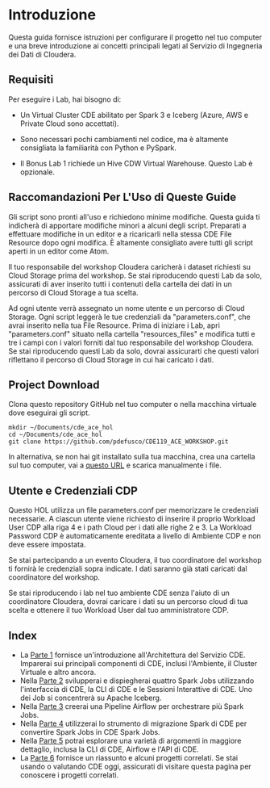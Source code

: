 # Introduzione

Questa guida fornisce istruzioni per configurare il progetto nel tuo computer e una breve introduzione ai concetti principali legati al Servizio di Ingegneria dei Dati di Cloudera.

## Requisiti

Per eseguire i Lab, hai bisogno di:

* Un Virtual Cluster CDE abilitato per Spark 3 e Iceberg (Azure, AWS e Private Cloud sono accettati).

* Sono necessari pochi cambiamenti nel codice, ma è altamente consigliata la familiarità con Python e PySpark.

* Il Bonus Lab 1 richiede un Hive CDW Virtual Warehouse. Questo Lab è opzionale.

## Raccomandazioni Per L'Uso di Queste Guide

Gli script sono pronti all'uso e richiedono minime modifiche. Questa guida ti indicherà di apportare modifiche minori a alcuni degli script. Preparati a effettuare modifiche in un editor e a ricaricarli nella stessa CDE File Resource dopo ogni modifica. È altamente consigliato avere tutti gli script aperti in un editor come Atom.

Il tuo responsabile del workshop Cloudera caricherà i dataset richiesti su Cloud Storage prima del workshop. Se stai riproducendo questi Lab da solo, assicurati di aver inserito tutti i contenuti della cartella dei dati in un percorso di Cloud Storage a tua scelta.

Ad ogni utente verrà assegnato un nome utente e un percorso di Cloud Storage. Ogni script leggerà le tue credenziali da "parameters.conf", che avrai inserito nella tua File Resource. Prima di iniziare i Lab, apri "parameters.conf" situato nella cartella "resources_files" e modifica tutti e tre i campi con i valori forniti dal tuo responsabile del workshop Cloudera. Se stai riproducendo questi Lab da solo, dovrai assicurarti che questi valori riflettano il percorso di Cloud Storage in cui hai caricato i dati.

## Project Download

Clona questo repository GitHub nel tuo computer o nella macchina virtuale dove eseguirai gli script.

```
mkdir ~/Documents/cde_ace_hol
cd ~/Documents/cde_ace_hol
git clone https://github.com/pdefusco/CDE119_ACE_WORKSHOP.git
```

In alternativa, se non hai git installato sulla tua macchina, crea una cartella sul tuo computer, vai a [questo URL](https://github.com/pdefusco/CDE119_ACE_WORKSHOP.git) e scarica manualmente i file.

## Utente e Credenziali CDP

Questo HOL utilizza un file parameters.conf per memorizzare le credenziali necessarie. A ciascun utente viene richiesto di inserire il proprio Workload User CDP alla riga 4 e i path Cloud per i dati alle righe 2 e 3. La Workload Password CDP è automaticamente ereditata a livello di Ambiente CDP e non deve essere impostata.

Se stai partecipando a un evento Cloudera, il tuo coordinatore del workshop ti fornirà le credenziali sopra indicate. I dati saranno già stati caricati dal coordinatore del workshop.

Se stai riproducendo i lab nel tuo ambiente CDE senza l'aiuto di un coordinatore Cloudera, dovrai caricare i dati su un percorso cloud di tua scelta e ottenere il tuo Workload User dal tuo amministratore CDP.

## Index

* La [Parte 1](https://github.com/pdefusco/CDE119_ACE_WORKSHOP/blob/main/step_by_step_guides/english/part01_cde_architecture.md#cde-architecture) fornisce un'introduzione all'Architettura del Servizio CDE. Imparerai sui principali componenti di CDE, inclusi l'Ambiente, il Cluster Virtuale e altro ancora.
* Nella [Parte 2](https://github.com/pdefusco/CDE119_ACE_WORKSHOP/blob/main/step_by_step_guides/english/part02_spark.md#part-2-developing-spark-jobs-in-cde) svilupperai e dispiegherai quattro Spark Jobs utilizzando l'interfaccia di CDE, la CLI di CDE e le Sessioni Interattive di CDE. Uno dei Job si concentrerà su Apache Iceberg.
* Nella [Parte 3](https://github.com/pdefusco/CDE119_ACE_WORKSHOP/blob/main/step_by_step_guides/english/part03_airflow.md#part-3-orchestrating-pipelines-with-airflow) creerai una Pipeline Airflow per orchestrare più Spark Jobs.
* Nella [Parte 4](https://github.com/pdefusco/CDE119_ACE_WORKSHOP/blob/main/step_by_step_guides/english/part04_spark_migration_tool.md#part-4-using-the-cde-spark-migration-tool-to-convert-spark-submits-to-cde-spark-submits) utilizzerai lo strumento di migrazione Spark di CDE per convertire Spark Jobs in CDE Spark Jobs.
* Nella [Parte 5](https://github.com/pdefusco/CDE119_ACE_WORKSHOP/blob/main/step_by_step_guides/english/part05_bonus_labs.md#part-5-bonus-labs) potrai esplorare una varietà di argomenti in maggiore dettaglio, inclusa la CLI di CDE, Airflow e l'API di CDE.
* La [Parte 6](https://github.com/pdefusco/CDE119_ACE_WORKSHOP/blob/main/step_by_step_guides/english/part06_next_steps.md#conclusions-and-next-steps)  fornisce un riassunto e alcuni progetti correlati. Se stai usando o valutando CDE oggi, assicurati di visitare questa pagina per conoscere i progetti correlati.
